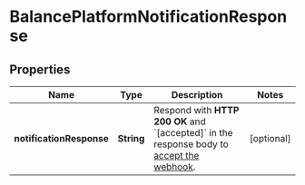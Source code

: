 

# BalancePlatformNotificationResponse


## Properties

| Name | Type | Description | Notes |
|------------ | ------------- | ------------- | -------------|
|**notificationResponse** | **String** | Respond with **HTTP 200 OK** and &#x60;[accepted]&#x60; in the response body to [accept the webhook](https://docs.adyen.com/development-resources/webhooks#accept-notifications). |  [optional] |



